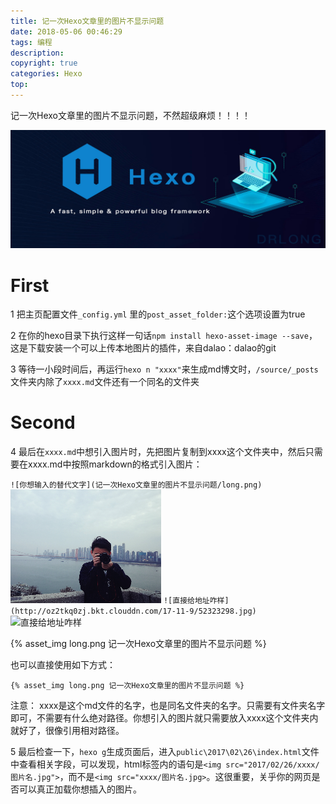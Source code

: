 ```yaml
---
title: 记一次Hexo文章里的图片不显示问题
date: 2018-05-06 00:46:29
tags: 编程
description: 
copyright: true
categories: Hexo
top:
---
```

记一次Hexo文章里的图片不显示问题，不然超级麻烦！！！！

![js](https://raw.githubusercontent.com/Duanruilong/phone_drl/master/image/blog/hexo_d.png)

<!-- more -->
# First
1 把主页配置文件`_config.yml` 里的`post_asset_folder:`这个选项设置为true

2 在你的hexo目录下执行这样一句话`npm install hexo-asset-image --save`，这是下载安装一个可以上传本地图片的插件，来自dalao：dalao的git

3 等待一小段时间后，再运行`hexo n "xxxx"`来生成md博文时，`/source/_posts`文件夹内除了`xxxx.md`文件还有一个同名的文件夹

# Second
4 最后在`xxxx.md`中想引入图片时，先把图片复制到xxxx这个文件夹中，然后只需要在xxxx.md中按照markdown的格式引入图片：

`![你想输入的替代文字](记一次Hexo文章里的图片不显示问题/long.png)`
![你想输入的替代文字](记一次Hexo文章里的图片不显示问题/long.png)
`![直接给地址咋样](http://oz2tkq0zj.bkt.clouddn.com/17-11-9/52323298.jpg)`
![直接给地址咋样](http://oz2tkq0zj.bkt.clouddn.com/17-11-9/52323298.jpg)


{% asset_img long.png 记一次Hexo文章里的图片不显示问题 %}

也可以直接使用如下方式：
```hash
{% asset_img long.png 记一次Hexo文章里的图片不显示问题 %}
```
注意： xxxx是这个md文件的名字，也是同名文件夹的名字。只需要有文件夹名字即可，不需要有什么绝对路径。你想引入的图片就只需要放入xxxx这个文件夹内就好了，很像引用相对路径。

5 最后检查一下，`hexo g`生成页面后，进入`public\2017\02\26\index.html`文件中查看相关字段，可以发现，html标签内的语句是`<img src="2017/02/26/xxxx/图片名.jpg">`，而不是`<img src="xxxx/图片名.jpg>`。这很重要，关乎你的网页是否可以真正加载你想插入的图片。